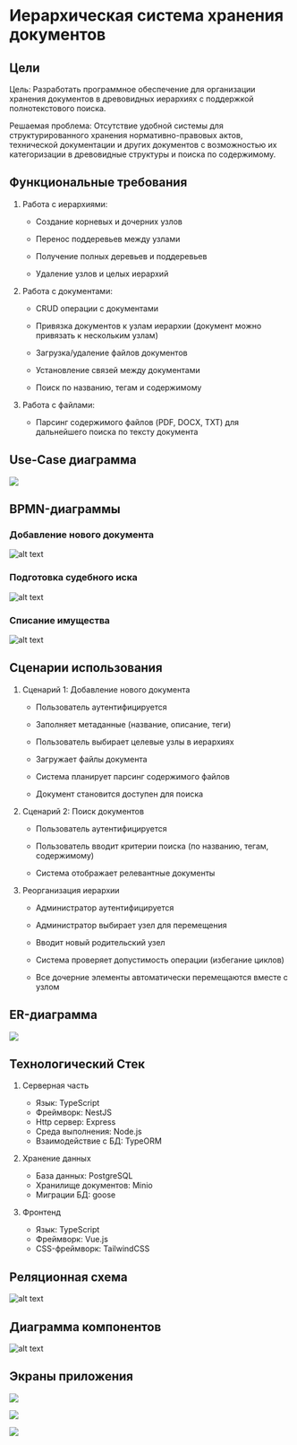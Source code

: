 # Иерархическая система хранения документов

## Цели

Цель: Разработать программное обеспечение для организации хранения документов в древовидных иерархиях с поддержкой полнотекстового поиска.

Решаемая проблема: Отсутствие удобной системы для структурированного хранения нормативно-правовых актов, технической документации и других документов с возможностью их категоризации в древовидные структуры и поиска по содержимому.

## Функциональные требования

1. Работа с иерархиями:

    - Создание корневых и дочерних узлов

    - Перенос поддеревьев между узлами

    - Получение полных деревьев и поддеревьев

    - Удаление узлов и целых иерархий

1. Работа с документами:

    - CRUD операции с документами

    - Привязка документов к узлам иерархии (документ можно привязать к нескольким узлам)

    - Загрузка/удаление файлов документов

    - Установление связей между документами

    - Поиск по названию, тегам и содержимому

1. Работа с файлами:

    - Парсинг содержимого файлов (PDF, DOCX, TXT) для дальнейшего поиска по тексту
документа

## Use-Case диаграмма

![](readme/images/use.png)

## BPMN-диаграммы

### Добавление нового документа

![alt text](readme/images/a.png)

### Подготовка судебного иска 

![alt text](readme/images/b.png)

### Списание имущества

![alt text](readme/images/c.png)

## Сценарии использования

1. Сценарий 1: Добавление нового документа

    - Пользователь аутентифицируется

    - Заполняет метаданные (название, описание, теги)

    - Пользователь выбирает целевые узлы в иерархиях

    - Загружает файлы документа

    - Система планирует парсинг содержимого файлов

    - Документ становится доступен для поиска

1. Сценарий 2: Поиск документов

    - Пользователь аутентифицируется

    - Пользователь вводит критерии поиска (по названию, тегам, содержимому)

    - Система отображает релевантные документы

1. Реорганизация иерархии

    - Администратор аутентифицируется

    - Администратор выбирает узел для перемещения

    - Вводит новый родительский узел

    - Система проверяет допустимость операции (избегание циклов)

    - Все дочерние элементы автоматически перемещаются вместе с узлом

## ER-диаграмма 

![](readme/images/ER.png)

## Технологический Стек

1. Серверная часть
    - Язык: TypeScript
    - Фреймворк: NestJS
    - Http сервер: Express
    - Среда выполнения: Node.js
    - Взаимодействие с БД: TypeORM

1. Хранение данных
    - База данных: PostgreSQL
    - Хранилище документов: Minio
    - Миграции БД: goose

1. Фронтенд
    - Язык: TypeScript
    - Фреймворк: Vue.js
    - CSS-фреймворк: TailwindCSS

## Реляционная схема

![alt text](readme/images/scheme.png)

## Диаграмма компонентов

![alt text](readme/images/components.png)

## Экраны приложения

![](readme/images/figma1.png)

![](readme/images/figma2.png)

![](readme/images/figma3.png)


